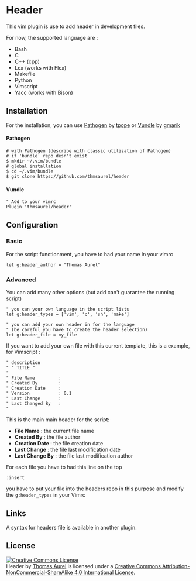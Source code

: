 # Header
This vim plugin is use to add header in development files.

For now, the supported language are :
* Bash
* C
* C++ (cpp)
* Lex (works with Flex)
* Makefile
* Python
* Vimscript
* Yacc (works with Bison)

## Installation
For the installation, you can use [Pathogen](https://github.com/tpope/vim-pathogen) by [tpope](http://tpo.pe/) or [Vundle](https://github.com/gmarik/Vundle.vim) by [gmarik](http://gmarik.info/)

#### Pathogen
```Shell
# with Pathogen (describe with classic utilization of Pathogen)
# if 'bundle' repo desn't exist
$ mkdir ~/.vim/bundle
# global installation
$ cd ~/.vim/bundle
$ git clone https://github.com/thmsaurel/header
```

#### Vundle
```VimL
" Add to your vimrc
Plugin 'thmsaurel/header'
```

## Configuration
### Basic
For the script functionment, you have to had your name in your vimrc
```VimL
let g:header_author = "Thomas Aurel"
```
### Advanced
You can add many other options (but add can't guarantee the running script)
```VimL
" you can your own language in the script lists
let g:header_types = ['vim', 'c', 'sh', 'make']

" you can add your own header in for the language 
" (be careful you have to create the header selection)
let g:header_file = my_file
```

If you want to add your own file with this current template, this is a example, for Vimscript :
```VimL
" description
" " TITLE "
"
" File Name         :
" Created By        :
" Creation Date     :
" Version           : 0.1
" Last Change       :
" Last Changed By   :
"
```
This is the main main header for the script:
* **File Name** : the current file name
* **Created By** : the file author
* **Creation Date** : the file creation date
* **Last Change** : the file last modification date
* **Last Change By** : the file last modification author

For each file you have to had this line on the top
```
:insert
```

you have to put your file into the headers repo in this purpose and modify the ```g:header_types``` in your Vimrc

## Links
A syntax for headers file is available in another plugin.

## License
<a rel="license" href="http://creativecommons.org/licenses/by-nc-sa/4.0/"><img alt="Creative Commons License" style="border-width:0" src="https://i.creativecommons.org/l/by-nc-sa/4.0/88x31.png" /></a><br /><span xmlns:dct="http://purl.org/dc/terms/" property="dct:title">Header</span> by <a xmlns:cc="http://creativecommons.org/ns#" href="https://github.com/thmsaurel" property="cc:attributionName" rel="cc:attributionURL">Thomas Aurel</a> is licensed under a <a rel="license" href="http://creativecommons.org/licenses/by-nc-sa/4.0/">Creative Commons Attribution-NonCommercial-ShareAlike 4.0 International License</a>.

